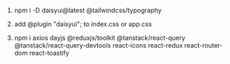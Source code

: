 1. npm i -D daisyui@latest @tailwindcss/typography
2. add @plugin "daisyui"; to index.css or app.css

3. npm i axios dayjs @reduxjs/toolkit @tanstack/react-query @tanstack/react-query-devtools react-icons react-redux react-router-dom react-toastify
